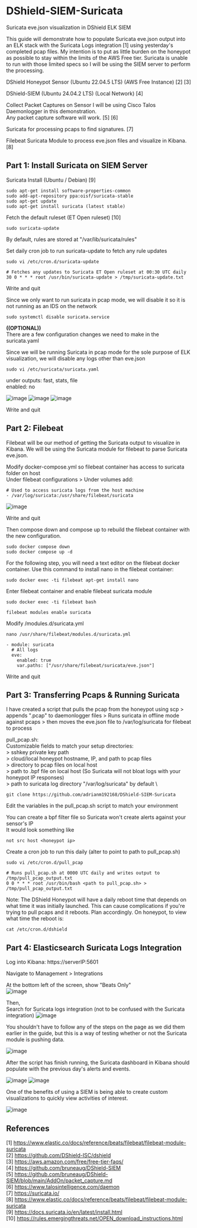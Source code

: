 # DShield-SIEM-Suricata
Suricata eve.json visualization in DShield ELK SIEM

This guide will demonstrate how to populate Suricata eve.json output into an ELK stack with the Suricata Logs integration [1] using yesterday's completed pcap files. 
My intention is to put as little burden on the honeypot as possible to stay within the limits of the AWS Free tier. Suricata is unable to run with those limited specs so I will be using the SIEM server to perform the processing.


DShield Honeypot Sensor (Ubuntu 22.04.5 LTS) (AWS Free Instance) [2] [3]

DShield-SIEM (Ubuntu 24.04.2 LTS) (Local Network) [4]

Collect Packet Captures on Sensor
I will be using Cisco Talos Daemonlogger in this demonstration. \
Any packet capture software will work. [5] [6]

Suricata for processing pcaps to find signatures. [7]

Filebeat Suricata Module to process eve.json files and visualize in Kibana. [8]



## **Part 1: Install Suricata on SIEM Server**

Suricata Install (Ubuntu / Debian) [9]

	sudo apt-get install software-properties-common
	sudo add-apt-repository ppa:oisf/suricata-stable
	sudo apt-get update
	sudo apt-get install suricata (latest stable)

Fetch the default ruleset (ET Open ruleset) [10] 

	sudo suricata-update 
By default, rules are stored at "/var/lib/suricata/rules"

Set daily cron job to run suricata-update to fetch any rule updates
	
	sudo vi /etc/cron.d/suricata-update
	
 	# Fetches any updates to Suricata ET Open ruleset at 00:30 UTC daily
	30 0 * * * root /usr/bin/suricata-update > /tmp/suricata-update.txt
Write and quit


Since we only want to run suricata in pcap mode, we will disable it so it is not running as an IDS on the network

	sudo systemctl disable suricata.service


**((OPTIONAL))** \
There are a few configuration changes we need to make in the suricata.yaml

Since we will be running Suricata in pcap mode for the sole purpose of ELK visualization, we will disable any logs other than eve.json

	sudo vi /etc/suricata/suricata.yaml

under outputs: fast, stats, file \
	enabled: no 
 
![image](https://github.com/user-attachments/assets/9b8b8186-ad2c-4cfe-8beb-c61735969d78)
![image](https://github.com/user-attachments/assets/c690b950-cb81-4f79-8aae-33fc0f878098)
![image](https://github.com/user-attachments/assets/afaa049d-7549-4be4-9510-872dc472d673)

Write and quit


## **Part 2: Filebeat**

Filebeat will be our method of getting the Suricata output to visualize in Kibana. We will be using the Suricata module for filebeat to parse Suricata eve.json.


Modify docker-compose.yml so filebeat container has access to suricata folder on host \
Under filebeat configurations > Under volumes add: 

	# Used to access suricata logs from the host machine 
	- /var/log/suricata:/usr/share/filebeat/suricata
![image](https://github.com/user-attachments/assets/8d02b695-7532-47d8-95e0-f50f8acb1a62)


Write and quit

Then compose down and compose up to rebuild the filebeat container with the new configuration.

	sudo docker compose down 
	sudo docker compose up -d

For the following step, you will need a text editor on the filebeat docker container. Use this command to install nano in the filebeat container:

	sudo docker exec -ti filebeat apt-get install nano

Enter filebeat container and enable filebeat suricata module

	sudo docker exec -ti filebeat bash

	filebeat modules enable suricata

Modify /modules.d/suricata.yml

	nano /usr/share/filebeat/modules.d/suricata.yml

	- module: suricata
	  # All logs
	  eve:
	    enabled: true
	    var.paths: ["/usr/share/filebeat/suricata/eve.json"]
Write and quit

## **Part 3: Transferring Pcaps & Running Suricata**

I have created a script that pulls the pcap from the honeypot using scp > appends ".pcap" to daemonlogger files > Runs suricata in offline mode against pcaps > then moves the eve.json file to /var/log/suricata for filebeat to process

pull_pcap.sh: \
	Customizable fields to match your setup directories: \
	> sshkey private key path \
	> cloud/local honeypot hostname, IP, and path to pcap files \
	> directory to pcap files on local host \
	> path to .bpf file on local host (So Suricata will not bloat logs with your honeypot IP responses) \
	> path to suricata log directory "/var/log/suricata" by default \

	git clone https://github.com/adrianm192168/DShield-SIEM-Suricata

Edit the variables in the pull_pcap.sh script to match your environment

You can create a bpf filter file so Suricata won't create alerts against your sensor's IP \
It would look something like 

	not src host <honeypot ip>

Create a cron job to run this daily (alter to point to path to pull_pcap.sh)

	sudo vi /etc/cron.d/pull_pcap

 	# Runs pull_pcap.sh at 0000 UTC daily and writes output to /tmp/pull_pcap_output.txt
	0 0 * * * root /usr/bin/bash <path to pull_pcap.sh> > /tmp/pull_pcap_output.txt

Note: The DShield Honeypot will have a daily reboot time that depends on what time it was initially launched. This can cause complications if you're trying to pull pcaps and it reboots. Plan accordingly.
	On honeypot, to view what time the reboot is:
	
 	cat /etc/cron.d/dshield
	

## **Part 4: Elasticsearch Suricata Logs Integration**

Log into Kibana: https://serverIP:5601

Navigate to Management > Integrations

At the bottom left of the screen, show "Beats Only" \
![image](https://github.com/user-attachments/assets/263a2bda-5d60-41d6-ac59-0453a68e1480)

Then, \
Search for Suricata logs integration (not to be confused with the Suricata integration) 
![image](https://github.com/user-attachments/assets/d9f6bb67-5cd2-42d3-bbb9-064be11c2329)


You shouldn't have to follow any of the steps on the page as we did them earlier in the guide, but this is a way of testing whether or not the Suricata module is pushing data.

![image](https://github.com/user-attachments/assets/a046d0f8-eeac-4354-9823-b5d5ff0179ef)


After the script has finish running, the Suricata dashboard in Kibana should populate with the previous day's alerts and events.

![image](https://github.com/user-attachments/assets/4d9ccc0b-794b-451f-affa-69fbcdd96bf7)
![image](https://github.com/user-attachments/assets/7a1294c2-b8ba-4ace-a4a1-5d923320cc7f)

One of the benefits of using a SIEM is being able to create custom visualizations to quickly view activities of interest.

![image](https://github.com/user-attachments/assets/0b528949-0c1d-47f5-abaf-b479a8f00138)

## **References**

[1] https://www.elastic.co/docs/reference/beats/filebeat/filebeat-module-suricata \
[2] https://github.com/DShield-ISC/dshield \
[3] https://aws.amazon.com/free/free-tier-faqs/ \
[4] https://github.com/bruneaug/DShield-SIEM \
[5] https://github.com/bruneaug/DShield-SIEM/blob/main/AddOn/packet_capture.md \
[6] https://www.talosintelligence.com/daemon \
[7] https://suricata.io/ \
[8] https://www.elastic.co/docs/reference/beats/filebeat/filebeat-module-suricata \
[9] https://docs.suricata.io/en/latest/install.html \
[10] https://rules.emergingthreats.net/OPEN_download_instructions.html 

